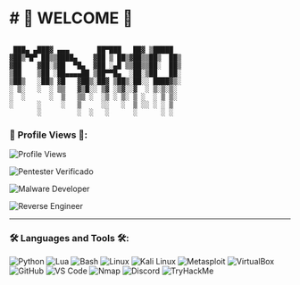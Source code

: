 
# # 🌟 **WELCOME** 🌟

```plaintext

 ███▄ ▄███▓ ▄▄▄       ██▀███   ██▓ ▒█████  
▓██▒▀█▀ ██▒▒████▄    ▓██ ▒ ██▒▓██▒▒██▒  ██▒
▓██    ▓██░▒██  ▀█▄  ▓██ ░▄█ ▒▒██▒▒██░  ██▒
▒██    ▒██ ░██▄▄▄▄██ ▒██▀▀█▄  ░██░▒██   ██░
▒██▒   ░██▒ ▓█   ▓██▒░██▓ ▒██▒░██░░ ████▓▒░
░ ▒░   ░  ░ ▒▒   ▓▒█░░ ▒▓ ░▒▓░░▓  ░ ▒░▒░▒░ 
░  ░      ░  ▒   ▒▒ ░  ░▒ ░ ▒░ ▒ ░  ░ ▒ ▒░ 
░      ░     ░   ▒     ░░   ░  ▒ ░░ ░ ░ ▒  
       ░         ░  ░   ░      ░      ░ ░ 
```


### 👀 **Profile Views** 👀:
![Profile Views](https://img.shields.io/badge/Profile_Views-3402-FFD700?style=flat&logo=github&logoColor=black)

![Pentester Verificado](https://img.shields.io/badge/Pentester%20Verificado-%E2%9C%94%EF%B8%8F-red?style=flat&logo=tryhackme&logoColor=white&labelColor=8B0000&color=008000)

![Malware Developer](https://img.shields.io/badge/Malware%20Developer-💀-008f11?style=flat&logo=virustotal&logoColor=white&labelColor=004400)

![Reverse Engineer](https://img.shields.io/badge/Reverse%20Engineer-🔍-purple?style=flat&logo=radare&logoColor=white&labelColor=4B0082)






---

### 🛠 Languages and Tools 🛠:
![Python](https://img.shields.io/badge/-Python-05122A?style=flat&logo=python&logoColor=F7CD3C)
![Lua](https://img.shields.io/badge/-Lua-05122A?style=flat&logo=lua&logoColor=2C2D72)
![Bash](https://img.shields.io/badge/-Bash-05122A?style=flat&logo=gnu-bash&logoColor=869397)
![Linux](https://img.shields.io/badge/-Linux-05122A?style=flat&logo=linux&logoColor=FAD232)
![Kali Linux](https://img.shields.io/badge/-Kali_Linux-05122A?style=flat&logo=kalilinux&logoColor=white)
![Metasploit](https://img.shields.io/badge/-Metasploit-05122A?style=flat&logo=metasploit&logoColor=blue)
![VirtualBox](https://img.shields.io/badge/-VirtualBox-05122A?style=flat&logo=virtualbox&logoColor=007ACC)
![GitHub](https://img.shields.io/badge/-GitHub-05122A?style=flat&logo=github&logoColor=white)
![VS Code](https://img.shields.io/badge/-VS_Code-05122A?style=flat&logo=visual-studio-code&logoColor=007ACC)
![Nmap](https://img.shields.io/badge/-Nmap-05122A?style=flat&logo=nmap&logoColor=green)
![Discord](https://img.shields.io/badge/-Discord-05122A?style=flat&logo=discord&logoColor=5865F2)
![TryHackMe](https://img.shields.io/badge/-TryHackMe-05122A?style=flat&logo=tryhackme&logoColor=white)

